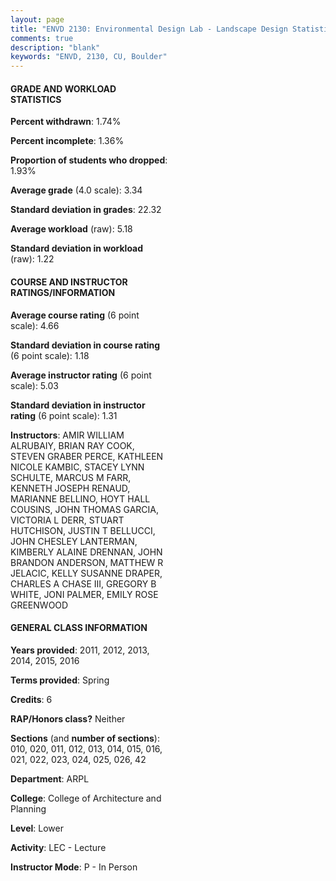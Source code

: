 ```yaml
---
layout: page
title: "ENVD 2130: Environmental Design Lab - Landscape Design Statistics"
comments: true
description: "blank"
keywords: "ENVD, 2130, CU, Boulder"
--- 
```

<head>
<script src="https://ajax.googleapis.com/ajax/libs/jquery/2.1.3/jquery.min.js"></script>
<script src="https://dl.dropboxusercontent.com/s/pc42nxpaw1ea4o9/highcharts.js?dl=0"></script>
<!-- <script src="../assets/js/highcharts.js"></script> -->
<style type="text/css">@font-face {
	font-family: "Bebas Neue";
	src: url(https://www.filehosting.org/file/details/544349/BebasNeue%20Regular.otf) format("opentype");
	}
	h1.Bebas { 
		font-family: "Bebas Neue", Verdana, Tahoma;
	}
</style>
</head>
<body>
	<div id="container" style="float: right; width: 45%; height: 88%; margin-left: 2.5%; margin-right: 2.5%;"></div>
	<script language="JavaScript">
		$(document).ready(function() {
		var chart = {type: 'column'};
		var title = {text: 'Grade Distribution'};
		var xAxis = {categories: ['A','B','C','D','F'],crosshair: true};
		var yAxis = {min: 0,title: {text: 'Percentage'}};
		var tooltip = {headerFormat: '<center><b><span style="font-size:20px">{point.key}</span></b></center>',
		               pointFormat: '<td style="padding:0"><b>{point.y:.1f}%</b></td>',
		               footerFormat: '</table>',shared: true,useHTML: true};
		var plotOptions = {column: {pointPadding: 0.0,borderWidth: 0}};  
		var credits = {enabled: false};var series= [{name: 'Percent',data: [47.08,46.23,5.69,0.28,0.71,]}];
		var json = {};
		json.chart = chart;
		json.title = title;
		json.tooltip = tooltip;
		json.xAxis = xAxis;
		json.yAxis = yAxis;  
		json.series = series;
		json.plotOptions = plotOptions;  
		json.credits = credits;
		$('#container').highcharts(json);
	});
	</script>
</body>
			   
#### GRADE AND WORKLOAD STATISTICS

**Percent withdrawn**: 1.74%

**Percent incomplete**: 1.36%

**Proportion of students who dropped**: 1.93%

**Average grade** (4.0 scale): 3.34

**Standard deviation in grades**: 22.32

**Average workload** (raw): 5.18

**Standard deviation in workload** (raw): 1.22

#### COURSE AND INSTRUCTOR RATINGS/INFORMATION

**Average course rating** (6 point scale): 4.66

**Standard deviation in course rating** (6 point scale): 1.18

**Average instructor rating** (6 point scale): 5.03

**Standard deviation in instructor rating** (6 point scale): 1.31

**Instructors**: AMIR WILLIAM ALRUBAIY, BRIAN RAY COOK, STEVEN GRABER PERCE, KATHLEEN NICOLE KAMBIC, STACEY LYNN SCHULTE, MARCUS M FARR, KENNETH JOSEPH RENAUD, MARIANNE BELLINO, HOYT HALL COUSINS, JOHN THOMAS GARCIA, VICTORIA L DERR, STUART HUTCHISON, JUSTIN T BELLUCCI, JOHN CHESLEY LANTERMAN, KIMBERLY ALAINE DRENNAN, JOHN BRANDON ANDERSON, MATTHEW R JELACIC, KELLY SUSANNE DRAPER, CHARLES A CHASE III, GREGORY B WHITE, JONI PALMER, EMILY ROSE GREENWOOD

#### GENERAL CLASS INFORMATION

**Years provided**: 2011, 2012, 2013, 2014, 2015, 2016

**Terms provided**: Spring

**Credits**: 6

**RAP/Honors class?** Neither

**Sections** (and **number of sections**): 010, 020, 011, 012, 013, 014, 015, 016, 021, 022, 023, 024, 025, 026, 42

**Department**: ARPL

**College**: College of Architecture and Planning

**Level**: Lower

**Activity**: LEC - Lecture

**Instructor Mode**: P  - In Person